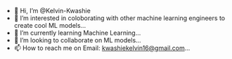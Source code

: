 - 👋 Hi, I’m @Kelvin-Kwashie
- 👀 I’m interested in coloborating with other machine learning engineers to create cool ML models...
- 🌱 I’m currently learning Machine Learning...
- 💞️ I’m looking to collaborate on ML models...
- 📫 How to reach me on Email: kwashiekelvin16@gmail.com...

<!---
Kelvin-Kwashie/Kelvin-Kwashie is a ✨ special ✨ repository because its `README.md` (this file) appears on your GitHub profile.
You can click the Preview link to take a look at your changes.
--->
